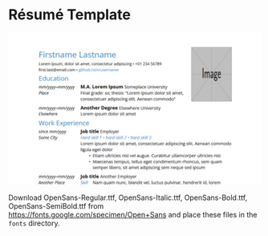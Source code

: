 # Résumé Template

![Screenshot of part of the CV in demo.pdf](https://github.com/verenablaschke/tex-packages/blob/main/resume/resume-preview.png)

Download OpenSans-Regular.ttf, OpenSans-Italic.ttf, OpenSans-Bold.ttf, OpenSans-SemiBold.ttf from https://fonts.google.com/specimen/Open+Sans and place these files in the `fonts` directory.
